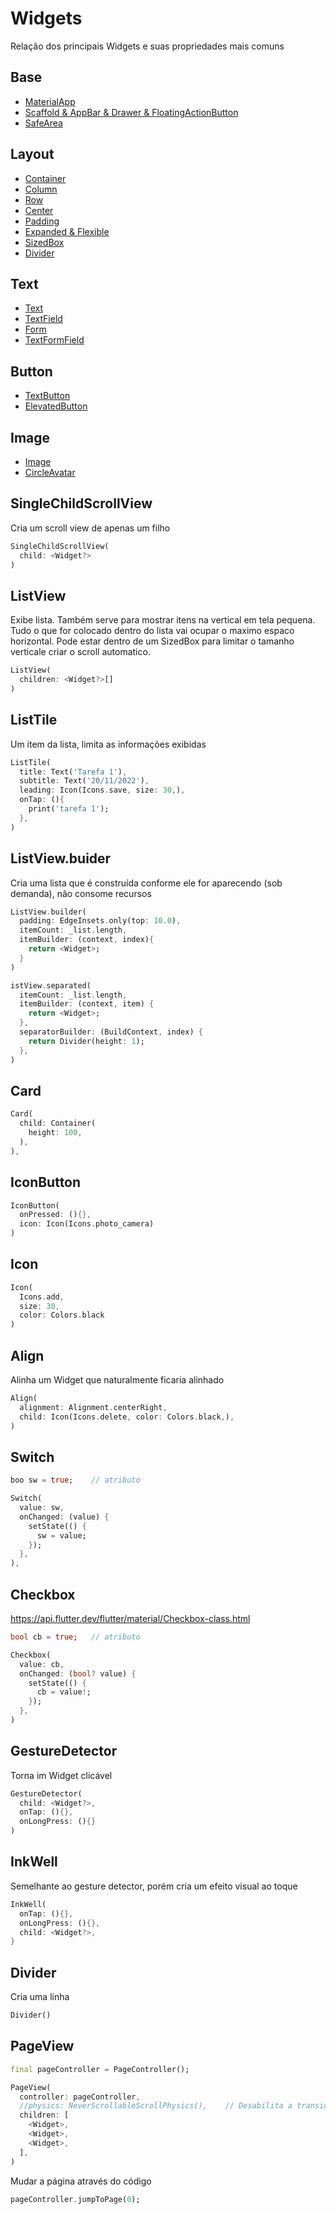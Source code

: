 
# Widgets

Relação dos principais Widgets e suas propriedades mais comuns

## Base

- [MaterialApp](https://github.com/leofds/flutter-class/blob/master/flutter/widgets/materialapp.md)
- [Scaffold & AppBar & Drawer & FloatingActionButton](https://github.com/leofds/flutter-class/blob/master/flutter/widgets/scaffold.md)
- [SafeArea](https://github.com/leofds/flutter-class/blob/master/flutter/widgets/safearea.md)

## Layout

- [Container](https://github.com/leofds/flutter-class/blob/master/flutter/widgets/container.md)
- [Column](https://github.com/leofds/flutter-class/blob/master/flutter/widgets/column.md)
- [Row](https://github.com/leofds/flutter-class/blob/master/flutter/widgets/row.md)
- [Center](https://github.com/leofds/flutter-class/blob/master/flutter/widgets/center.md)
- [Padding](https://github.com/leofds/flutter-class/blob/master/flutter/widgets/padding.md)
- [Expanded & Flexible](https://github.com/leofds/flutter-class/blob/master/flutter/widgets/expanded_flexible.md)
- [SizedBox](https://github.com/leofds/flutter-class/blob/master/flutter/widgets/sizedbox.md)
- [Divider](https://github.com/leofds/flutter-class/blob/master/flutter/widgets/divider.md)

## Text

- [Text](https://github.com/leofds/flutter-class/blob/master/flutter/widgets/text.md)
- [TextField](https://github.com/leofds/flutter-class/blob/master/flutter/widgets/textfield.md)
- [Form](https://github.com/leofds/flutter-class/blob/master/flutter/widgets/form.md)
- [TextFormField](https://github.com/leofds/flutter-class/blob/master/flutter/widgets/textformfield.md)

## Button

- [TextButton](https://github.com/leofds/flutter-class/blob/master/flutter/widgets/textbutton.md)
- [ElevatedButton](https://github.com/leofds/flutter-class/blob/master/flutter/widgets/elevatedbutton.md)

## Image

- [Image](https://github.com/leofds/flutter-class/blob/master/flutter/widgets/image.md)
- [CircleAvatar](https://github.com/leofds/flutter-class/blob/master/flutter/widgets/circleavatar.md)



## SingleChildScrollView

Cria um scroll view de apenas um filho

```dart
SingleChildScrollView(
  child: <Widget?>
)
```

## ListView

Exibe lista. Também serve para mostrar itens na vertical em tela pequena. Tudo o que for colocado dentro do lista vai ocupar o maximo espaco horizontal. Pode estar dentro de um SizedBox para limitar o tamanho verticale criar o scroll automatico.

```dart
ListView(
  children: <Widget?>[]
)
```

## ListTile

Um item da lista, limita as informações exibidas

```dart
ListTile(
  title: Text('Tarefa 1'),
  subtitle: Text('20/11/2022'),
  leading: Icon(Icons.save, size: 30,),
  onTap: (){
    print('tarefa 1');
  },
)
```

## ListView.buider

Cria uma lista que é construída conforme ele for aparecendo (sob demanda), não consome recursos

```dart 
ListView.builder(
  padding: EdgeInsets.only(top: 10.0),
  itemCount: _list.length,
  itemBuilder: (context, index){
    return <Widget>;
  }
)
```

```dart
istView.separated(
  itemCount: _list.length,
  itemBuilder: (context, item) {
    return <Widget>;
  },
  separatorBuilder: (BuildContext, index) {
    return Divider(height: 1);
  },
)
```

## Card

```dart
Card(
  child: Container(
    height: 100,
  ),
),
```

## IconButton

```dart
IconButton(
  onPressed: (){},
  icon: Icon(Icons.photo_camera)
)
```

## Icon

```dart
Icon(
  Icons.add,
  size: 30,
  color: Colors.black
)
```

## Align

Alinha um Widget que naturalmente ficaria alinhado

```dart
Align(
  alignment: Alignment.centerRight,
  child: Icon(Icons.delete, color: Colors.black,),
)
```

## Switch

```dart
boo sw = true;    // atributo

Switch(
  value: sw,
  onChanged: (value) {
    setState(() {
      sw = value;
    });
  },
),
```

## Checkbox

https://api.flutter.dev/flutter/material/Checkbox-class.html

```dart
bool cb = true;   // atributo

Checkbox(
  value: cb,
  onChanged: (bool? value) {
    setState(() {
      cb = value!;
    });
  },
)
```

## GestureDetector

Torna im Widget clicável

```dart
GestureDetector(
  child: <Widget?>,
  onTap: (){},
  onLongPress: (){}
)
```

## InkWell

Semelhante ao gesture detector, porém cria um efeito visual ao toque

```dart
InkWell(
  onTap: (){},
  onLongPress: (){},
  child: <Widget?>,
}
```

## Divider

Cria uma linha

```dart
Divider()
```

## PageView

```dart
final pageController = PageController();
```

```dart
PageView(
  controller: pageController,
  //physics: NeverScrollableScrollPhysics(),    // Desabilita a transição
  children: [
    <Widget>,
    <Widget>,
    <Widget>,
  ],
)
```

Mudar a página através do código
```dart
pageController.jumpToPage(0);
```


